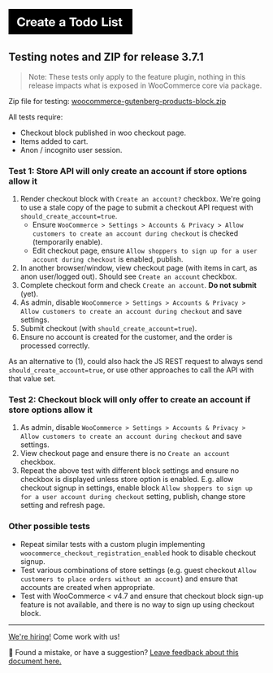 [![Create Todo list](https://raw.githubusercontent.com/senadir/todo-my-markdown/master/public/github-button.svg?sanitize=true)](https://git-todo.netlify.app/create)

## Testing notes and ZIP for release 3.7.1

> Note: These tests only apply to the feature plugin, nothing in this release impacts what is exposed in WooCommerce core via package.

Zip file for testing: [woocommerce-gutenberg-products-block.zip](https://github.com/woocommerce/woocommerce-gutenberg-products-block/files/5493854/woocommerce-gutenberg-products-block.zip)

All tests require:

-   Checkout block published in woo checkout page.
-   Items added to cart.
-   Anon / incognito user session.

### Test 1: Store API will only create an account if store options allow it

1. Render checkout block with `Create an account?` checkbox. We're going to use a stale copy of the page to submit a checkout API request with `should_create_account=true`.
    - Ensure `WooCommerce > Settings > Accounts & Privacy > Allow customers to create an account during checkout` is checked (temporarily enable).
    - Edit checkout page, ensure `Allow shoppers to sign up for a user account during checkout` is enabled, publish.
2. In another browser/window, view checkout page (with items in cart, as anon user/logged out). Should see `Create an account` checkbox.
3. Complete checkout form and check `Create an account`. **Do not submit** (yet).
4. As admin, disable `WooCommerce > Settings > Accounts & Privacy > Allow customers to create an account during checkout` and save settings.
5. Submit checkout (with `should_create_account=true`).
6. Ensure no account is created for the customer, and the order is processed correctly.

As an alternative to (1), could also hack the JS REST request to always send `should_create_account=true`, or use other approaches to call the API with that value set.

### Test 2: Checkout block will only offer to create an account if store options allow it

1. As admin, disable `WooCommerce > Settings > Accounts & Privacy > Allow customers to create an account during checkout` and save settings.
2. View checkout page and ensure there is no `Create an account` checkbox.
3. Repeat the above test with different block settings and ensure no checkbox is displayed unless store option is enabled. E.g. allow checkout signup in settings, enable block `Allow shoppers to sign up for a user account during checkout` setting, publish, change store setting and refresh page.

### Other possible tests

-   Repeat similar tests with a custom plugin implementing `woocommerce_checkout_registration_enabled` hook to disable checkout signup.
-   Test various combinations of store settings (e.g. guest checkout `Allow customers to place orders without an account`) and ensure that accounts are created when appropriate.
-   Test with WooCommerce < v4.7 and ensure that checkout block sign-up feature is not available, and there is no way to sign up using checkout block.

<!-- FEEDBACK -->

---

[We're hiring!](https://woocommerce.com/careers/) Come work with us!

🐞 Found a mistake, or have a suggestion? [Leave feedback about this document here.](https://github.com/woocommerce/woocommerce-gutenberg-products-block/issues/new?assignees=&labels=type%3A+documentation&template=--doc-feedback.md&title=Feedback%20on%20./docs/testing/releases/371.md)

<!-- /FEEDBACK -->

